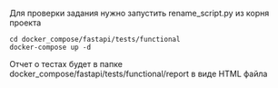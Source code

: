 Для проверки задания нужно запустить rename_script.py из корня проекта

````
cd docker_compose/fastapi/tests/functional
docker-compose up -d
````

Отчет о тестах будет в папке docker_compose/fastapi/tests/functional/report в виде HTML файла